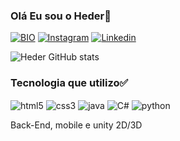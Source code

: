 ### Olá Eu sou o Heder👋

[![BIO](https://img.shields.io/website-up-down-green-red/http/monip.org.svg)](https://heder-dim.github.io/HederFilho.github.io/)
[![Instagram](	https://img.shields.io/badge/Instagram-E4405F?style=for-the-badge&logo=instagram&logoColor=white)](https://www.instagram.com/heder_s_/)
[![Linkedin](https://img.shields.io/badge/LinkedIn-0077B5?style=for-the-badge&logo=linkedin&logoColor=white)](https://www.linkedin.com/in/heder-filho-silva-santos-045410263/)

![Heder GitHub stats](https://github-readme-stats.vercel.app/api?username=heder-dim&show_icons=true&theme=radical)
### Tecnologia que utilizo✅
<div style="display: inline_block">
  <img align="center" alt="html5" src="https://img.shields.io/badge/HTML-239120?style=for-the-badge&logo=html5&logoColor=white"/>
   <img align="center" alt="css3" src="https://img.shields.io/badge/CSS-239120?&style=for-the-badge&logo=css3&logoColor=white"/>
  <img align="center" alt="java" src="https://img.shields.io/badge/Java-ED8B00?style=for-the-badge&logo=openjdk&logoColor=white"/>
  <img align="center" alt="C#" src="https://img.shields.io/badge/C%23-239120?style=for-the-badge&logo=c-sharp&logoColor=white"/>
  <img align="center" alt="python" src="https://img.shields.io/badge/Python-14354C?style=for-the-badge&logo=python&logoColor=white"/>
</div>

Back-End, mobile e unity 2D/3D
